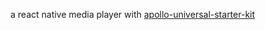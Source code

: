 a react native media player with [apollo-universal-starter-kit](https://opencollective.com/apollo-universal-starter-kit)